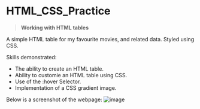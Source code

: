 # HTML_CSS_Practice

> **Working with HTML tables**

A simple HTML table for my favourite movies, and related data. Styled using CSS.

Skills demonstrated:
- The ability to create an HTML table.
- Ability to customie an HTML table using CSS.
- Use of the :hover Selector.
- Implementation of a CSS gradient image.

Below is a screenshot of the webpage:
![image](https://user-images.githubusercontent.com/98918017/152631044-3fc67116-628c-49a5-af53-dd91e444f982.png)

